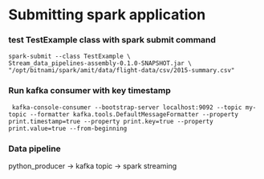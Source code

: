 # Submitting spark application

### test TestExample class with spark submit command
```shell
spark-submit --class TestExample \
Stream_data_pipelines-assembly-0.1.0-SNAPSHOT.jar \
"/opt/bitnami/spark/amit/data/flight-data/csv/2015-summary.csv"
```

### Run kafka consumer with key timestamp
```shell
 kafka-console-consumer --bootstrap-server localhost:9092 --topic my-topic --formatter kafka.tools.DefaultMessageFormatter --property print.timestamp=true --property print.key=true --property print.value=true --from-beginning
```

### Data pipeline
python_producer -> kafka topic -> spark streaming
